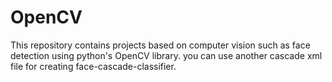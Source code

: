 # OpenCV
This repository contains projects based on computer vision such as face detection using python's OpenCV library.
you can use another cascade xml file for creating face-cascade-classifier. 
